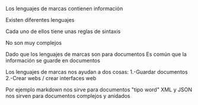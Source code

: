 Los lenguajes de marcas contienen información

Existen diferentes lenguajes

Cada uno de ellos tiene unas reglas de sintaxis

No son muy complejos

Dado que los lenguajes de marcas son para documentos
Es común que la información se guarde en documentos

Los lenguajes de marcas nos ayudan a dos cosas:
1.-Guardar documentos
2.-Crear webs / crear interfaces web

Por ejemplo markdown nos sirve para documentos "tipo word"
XML y JSON nos sirven para documentos complejos y anidados
